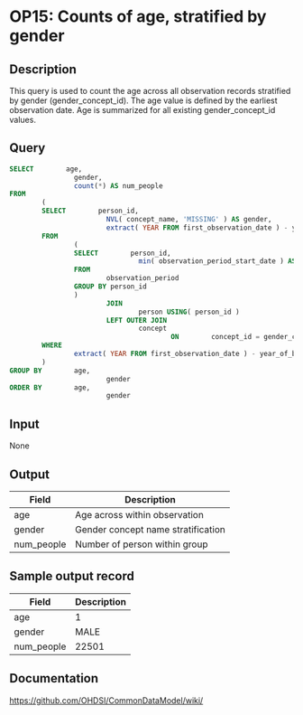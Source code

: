 # OP15: Counts of age, stratified by gender

## Description
This query is used to count the age across all observation records stratified by gender (gender_concept_id). The age value is defined by the earliest observation date. Age is summarized for all existing gender_concept_id values.

## Query
```sql
SELECT        age,
                gender,
                count(*) AS num_people
FROM
        (
        SELECT        person_id,
                        NVL( concept_name, 'MISSING' ) AS gender,
                        extract( YEAR FROM first_observation_date ) - year_of_birth AS age
        FROM
                (
                SELECT        person_id,
                                min( observation_period_start_date ) AS first_observation_date
                FROM
                        observation_period
                GROUP BY person_id
                )
                        JOIN
                                person USING( person_id )
                        LEFT OUTER JOIN
                                concept
                                        ON        concept_id = gender_concept_id
        WHERE
                extract( YEAR FROM first_observation_date ) - year_of_birth >= 0
        )
GROUP BY        age,
                        gender
ORDER BY        age,
                        gender
```

## Input

None

## Output

|  Field |  Description |
| --- | --- |
| age | Age across within observation |
| gender | Gender concept name stratification |
| num_people | Number of person within group |

## Sample output record

| Field |  Description |
| --- | --- |
| age |  1 |
| gender |  MALE |
| num_people |  22501 |



## Documentation
https://github.com/OHDSI/CommonDataModel/wiki/
